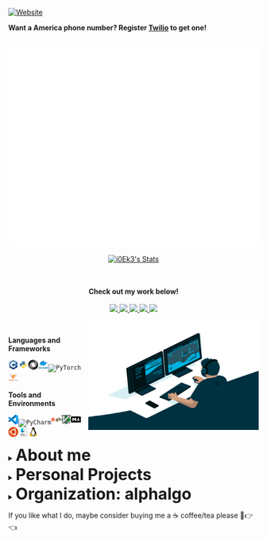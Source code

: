 [![Website](https://img.shields.io/website?label=i0Ek3&style=for-the-badge&url=https%3A%2F%2Fi0Ek3.github.io)](https://i0Ek3.github.io)

**Want a America phone number? Register [Twilio](www.twilio.com/referral/EqL6Os) to get one!**

<div align="center">
	<br>
		<img src="https://raw.githubusercontent.com/i0Ek3/i0Ek3/master/header.svg" width="800" height="400">
	<br>
</div>


<p align="center">
  <a href="https://github.com/i0Ek3" class="rich-diff-level-one">
    <img src="https://github-readme-stats.vercel.app/api?username=i0Ek3&title_color=333&text_color=777" alt="i0Ek3's Stats" >
    <!-- &hide=issues
    <img src="https://github-readme-stats.vercel.app/api?username=i0Ek3&hide=issues&title_color=333&text_color=777" alt="i0Ek3's Stats" >
    -->
  </a>
</p>

<p align="center">
  </a>
  <br><br>
  <strong>Check out my work below!</strong>
  <br><br>
  <a href="https://github.com/i0Ek3">
    <img src="https://badges.pufler.dev/visits/i0Ek3/i0Ek3?style=flat-square&color=black&logo=github">
  </a>
  <a href="https://github.com/i0Ek3">
    <img src="https://badges.pufler.dev/years/i0Ek3?style=flat-square&color=black&logo=github">
  </a>
  <a href="https://github.com/i0Ek3?tab=repositories">
    <img src="https://badges.pufler.dev/repos/i0Ek3?style=flat-square&color=black&logo=github">
  </a>
  <a href="https://gist.github.com/i0Ek3">
    <img src="https://badges.pufler.dev/gists/i0Ek3?style=flat-square&color=black&logo=github">
  </a>
  <a href="https://github.com/i0Ek3">
    <img src="https://badges.pufler.dev/commits/monthly/i0Ek3?style=flat-square&color=black&logo=github">
  </a>
</p>

 &nbsp;&nbsp;&nbsp;&nbsp;<img align="right" alt="GIF" src="code.gif" width="343" height="220" title="Do what you like, and do it best!">

**Languages and Frameworks**

<code><img height="20" src="https://raw.githubusercontent.com/github/explore/80688e429a7d4ef2fca1e82350fe8e3517d3494d/topics/cpp/cpp.png" alt="C++" title="C++"></code><code><img height="20" src="https://raw.githubusercontent.com/github/explore/80688e429a7d4ef2fca1e82350fe8e3517d3494d/topics/python/python.png" alt="Python" title="Python"></code><code><img height="20" src="https://raw.githubusercontent.com/github/explore/80688e429a7d4ef2fca1e82350fe8e3517d3494d/topics/json/json.png" alt="JSON" title="JSON"></code><code><img height="20" src="https://raw.githubusercontent.com/github/explore/80688e429a7d4ef2fca1e82350fe8e3517d3494d/topics/docker/docker.png" alt="Docker" title="Docker"></code><code><img height="20" src="/Users/hyenas/Downloads/Charmve-master/OctoCharmve/pytorch-logo.png" alt="PyTorch" title="PyTorch"></code><code><img height="20" src="https://raw.githubusercontent.com/github/explore/80688e429a7d4ef2fca1e82350fe8e3517d3494d/topics/tensorflow/tensorflow.png" alt="TensorFlow" title="TensorFlow"></code>

**Tools and Environments**

<code><img height="20" src="https://raw.githubusercontent.com/github/explore/80688e429a7d4ef2fca1e82350fe8e3517d3494d/topics/visual-studio-code/visual-studio-code.png" alt="VSCode" title="VSCode"></code><code><img height="20" src="https://images.nowcoder.com/images/20180629/0_1530258305740_67F7BB46DE9FC78164CA628F2CE05C37" alt="PyCharm" title="PyCharm"></code><code><img height="20" src="https://raw.githubusercontent.com/github/explore/80688e429a7d4ef2fca1e82350fe8e3517d3494d/topics/git/git.png" alt="Git" title="Git"></code><code><img height="20" src="https://raw.githubusercontent.com/github/explore/80688e429a7d4ef2fca1e82350fe8e3517d3494d/topics/vim/vim.png" alt="Vim" title="Vim"></code><code><img height="20" src="https://raw.githubusercontent.com/github/explore/80688e429a7d4ef2fca1e82350fe8e3517d3494d/topics/markdown/markdown.png" alt="Markdown" title="MarkDown"></code><code><img height="20" src="https://raw.githubusercontent.com/github/explore/80688e429a7d4ef2fca1e82350fe8e3517d3494d/topics/ubuntu/ubuntu.png" alt="Ubuntu" title="Ubuntu"></code><code><img height="20" src="https://raw.githubusercontent.com/github/explore/80688e429a7d4ef2fca1e82350fe8e3517d3494d/topics/macos/macos.png" alt="MacOS" title="MacOS"></code><code><img height="20" src="https://raw.githubusercontent.com/github/explore/80688e429a7d4ef2fca1e82350fe8e3517d3494d/topics/linux/linux.png" alt="Linux" title="Linux"></code>




<details><summary><strong style='font-size:2rem;'>About me</strong></summary>


- 🎓 LNU
- 🔭 Currently working on my own project.
- 🌱 Currently learning Golang/ML/DL etc.
- 👯 I’m looking to collaborate on Open Source project.
- 💬 Ask me about what you want to know.
- 📫 How to reach me: GitHub only.
- 😄 Pronouns: I don't give a shit.
- ⚡ Fun fact: Fat guy.

</details>


<details><summary><strong style='font-size:2rem;'>Personal Projects</strong></summary>


<h3>Just for fun.</h3><ul>

<li><a href='https://github.com/i0Ek3/ognoc'>ognoc</a>: ognoc is a cryptosystem which offers you kinda ability to set strong password to protect your personal information..</li>

<li><a href='https://github.com/i0Ek3/co'>co</a>: A Go tool to obfuscate/deobfuscate the code.</li>

<li><a href='https://github.com/i0Ek3/pyco'>pyco</a>: The Python version of co.</li>

<li><a href='https://github.com/i0Ek3/IACM'>IACM</a>: An improved DPoS consensus implementation.</li>

<li><a href='https://github.com/i0Ek3/Cybertron'>Cybertron</a>: Transformers.</li>

<li><a href='https://github.com/i0Ek3/go_tests'>go_tests</a>: Learning Go with TDD.</li>

<li><a href='https://github.com/i0Ek3?tab=repositories'>More projectes...</a></li>

</ul>
</details>


<details><summary><strong style='font-size:2rem;'>Organization: alphalgo</strong></summary>


<h3>Open Data Structre(Deprecated)</h3>

<ul>

<li><a href='https://github.com/alphalgo/openstack'>openstack</a>: An expanded open stack data structre.</li>

<li><a href='https://github.com/alphalgo/openqueue'>openqueue</a>: An expanded open queue data structre.</li>

<li><a href='https://github.com/alphalgo/openmap'>openmap</a>: An expanded open map data structre.</li>

<li><a href='https://github.com/alphalgo/regnidorhcs'>regnidorhcs</a>: A backward conception of schrodinger.</li>

<li><a href='https://github.com/alphalgo/timewheel'>timewheel</a>: An expanded open timewheel data structre.</li>

<li><a href='https://github.com/alphalgo/yportne'>yportne</a>: A backward data structre.</li>

</ul>

</details>


If you like what I do, maybe consider buying me a ☕ coffee/tea please 🥺👉👈  
